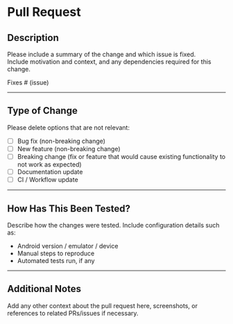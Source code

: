 # Pull Request

## Description

Please include a summary of the change and which issue is fixed.  
Include motivation and context, and any dependencies required for this change.

Fixes # (issue)

---

## Type of Change

Please delete options that are not relevant:

- [ ] Bug fix (non-breaking change)
- [ ] New feature (non-breaking change)
- [ ] Breaking change (fix or feature that would cause existing functionality to not work as expected)
- [ ] Documentation update
- [ ] CI / Workflow update

---

## How Has This Been Tested?

Describe how the changes were tested. Include configuration details such as:

- Android version / emulator / device  
- Manual steps to reproduce  
- Automated tests run, if any  

---

## Additional Notes

Add any other context about the pull request here, screenshots, or references to related PRs/issues if necessary.
